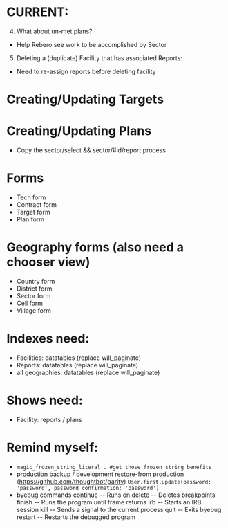 # CURRENT:
4. What about un-met plans?
- Help Rebero see work to be accomplished by Sector


5. Deleting a (duplicate) Facility that has associated Reports:
- Need to re-assign reports before deleting facility

# Creating/Updating Targets

# Creating/Updating Plans
* Copy the sector/select && sector/#id/report process

# Forms
- Tech form
- Contract form
- Target form
- Plan form

# Geography forms (also need a chooser view)
- Country form
- District form
- Sector form
- Cell form
- Village form

# Indexes need:
- Facilities: datatables (replace will_paginate)
- Reports: datatables (replace will_paginate)
- all geographies: datatables (replace will_paginate)

# Shows need:
- Facility: reports / plans

# Remind myself:
* `magic_frozen_string_literal . #get those frozen string benefits`
* production backup / development restore-from production (https://github.com/thoughtbot/parity)
  `User.first.update(password: 'password', password_confirmation: 'password')`
* byebug commands
    continue   -- Runs on
    delete     -- Deletes breakpoints
    finish     -- Runs the program until frame returns
    irb        -- Starts an IRB session
    kill       -- Sends a signal to the current process
    quit       -- Exits byebug
    restart    -- Restarts the debugged program
